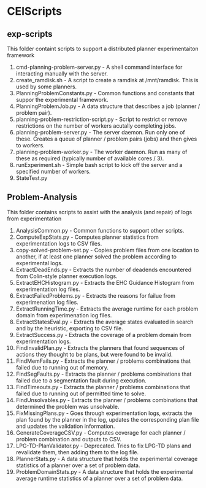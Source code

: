 # CEIScripts

## exp-scripts
This folder containt scripts to support a distributed planner experimentaiton framework
1. cmd-planning-problem-server.py - A shell command interface for interacting manually with the server.
2. create_ramdisk.sh - A script to create a ramdisk at /mnt/ramdisk. This is used by some planners.
3. PlanningProblemConstants.py - Common functions and constants that suppor the experimental framework.
5. PlanningProblemJob.py - A data structure that describes a job (planner / problem pair).
7. planning-problem-restriction-script.py - Script to restrict or remove restrictions on the number of workers acutally completing jobs.
8. planning-problem-server.py - The server daemon. Run only one of these. Creates a queue of planner / problem pairs (jobs) and then gives to workers.
9. planning-problem-worker.py - The worker daemon. Run as many of these as required (typically number of available cores / 3).
10. runExperiment.sh - Simple bash script to kick off the server and a specified number of workers.
11. StateTest.py

## Problem-Analysis
This folder contains scripts to assist with the analysis (and repair) of logs from experimentation
1. AnalysisCommon.py - Common functions to support other scripts.
2. ComputeExpStats.py - Computes planner statistics from experimentation logs to CSV files.
3. copy-solved-problem-set.py - Copies problem files from one location to another, if at least one planner solved the problem according to experimental logs.
4. ExtractDeadEnds.py - Extracts the number of deadends encountered from Colin-style planner execution logs.
5. ExtractEHCHistogram.py - Extracts the EHC Guidance Histogram from experimentation log files.
6. ExtractFailedProblems.py - Extracts the reasons for failue from experimenation log files.
7. ExtractRunningTime.py - Extracts the average runtime for each problem domain from experimenation log files.
8. ExtractStatesEval.py - Extracts the average states evaluated in search and by the heuristic, exporting to CSV file.
9. ExtractSuccess.py - Extracts the coverage of a problem domain from experimentation logs.
10. FindInvalidPlan.py - Extracts the planners that found sequences of actions they thought to be plans, but were found to be invalid.
11. FindMemFails.py - Extracts the planner / problems combinations that failed due to running out of memory.
12. FindSegFaults.py - Extracts the planner / problems combinations that failed due to a segmentation fault during execution.
13. FindTimeouts.py - Extracts the planner / problems combinations that failed due to running out of permitted time to solve.
14. FindUnsolvables.py - Extracts the planner / problems combinations that determined the problem was unsolvable.
15. FixMissingPlans.py - Goes through experimentation logs, extracts the plan found by the planner in the log, updates the corresponding plan file and updates the validation information.
16. GenerateCoverageCSV.py - Computes coverage for each planner / problem combination and outputs to CSV.
17. LPG-TD-PlanValidator.py - Deprecated. Tries to fix LPG-TD plans and revalidate them, then adding them to the log file.
18. PlannerStats.py - A data structure that holds the experimental coverage statistics of a planner over a set of problem data.
19. ProblemDomainStats.py - A data structure that holds the experimental average runtime statistics of a planner over a set of problem data.
